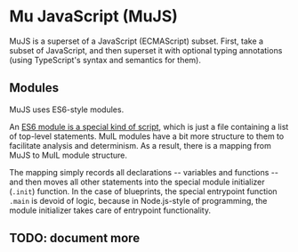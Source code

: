 # Mu JavaScript (MuJS)

MuJS is a superset of a JavaScript (ECMAScript) subset.  First, take a subset of JavaScript, and then superset it with
optional typing annotations (using TypeScript's syntax and semantics for them).

## Modules

MuJS uses ES6-style modules.

An [ES6 module is a special kind of script](http://www.ecma-international.org/ecma-262/6.0/#sec-scripts-and-modules),
which is just a file containing a list of top-level statements.  MuIL modules have a bit more structure to them to
facilitate analysis and determinism.  As a result, there is a mapping from MuJS to MuIL module structure.

The mapping simply records all declarations -- variables and functions -- and then moves all other statements into the
special module initializer (`.init`) function.  In the case of blueprints, the special entrypoint function `.main` is
devoid of logic, because in Node.js-style of programming, the module initializer takes care of entrypoint functionality.

## TODO: document more


